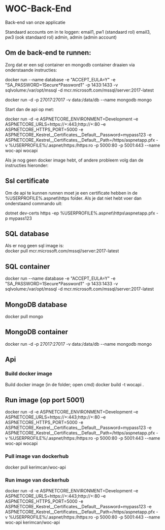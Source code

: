 # WOC-Back-End 

Back-end van onze applicatie

Standaard accounts om in te loggen:
email1, pw1 (standaard rol)
email3, pw3 (ook standaard rol)
admin, admin (admin account)

## Om de back-end te runnen:
Zorg dat er een sql container en mongodb container draaien via onderstaande instructies:

docker run --name database -e "ACCEPT_EULA=Y" -e "SA_PASSWORD=1Secure*Password1" -p 1433:1433 -v sqlvolume:/var/opt/mssql -d mcr.microsoft.com/mssql/server:2017-latest

docker run -d -p 27017:27017 -v data:/data/db --name mongodb mongo

Start dan de api op met:

docker run -d -e ASPNETCORE_ENVIRONMENT=Development –e ASPNETCORE_URLS=https://+:443;http://+:80 –e ASPNETCORE_HTTPS_PORT=5000  -e ASPNETCORE_Kestrel__Certificates__Default__Password=mypass123  -e ASPNETCORE_Kestrel__Certificates__Default__Path=/https/aspnetapp.pfx -v %USERPROFILE%/.aspnet/https:/https:ro -p 5000:80 -p 5001:443 --name woc-api wocapi

Als je nog geen docker image hebt, of andere probleem volg dan de instructies hieronder:

## Ssl certificate
Om de api te kunnen runnen moet je een certificate hebben in de %USERPROFILE%\.aspnet\https folder. Als je dat niet hebt voer dan onderstaand commando uit:

dotnet dev-certs https -ep %USERPROFILE%\.aspnet\https\aspnetapp.pfx -p mypass123  

## SQL database 
Als er nog geen sql image is:   
docker pull mcr.microsoft.com/mssql/server:2017-latest  

## SQL container
docker run --name database -e "ACCEPT_EULA=Y" -e "SA_PASSWORD=1Secure*Password1" -p 1433:1433 -v sqlvolume:/var/opt/mssql -d mcr.microsoft.com/mssql/server:2017-latest

## MongoDB database
docker pull mongo

## MongoDB container
docker run -d -p 27017:27017 -v data:/data/db --name mongodb mongo

## Api  
### Build docker image
Build docker image (in de folder; open cmd)
docker build -t wocapi . 

## Run image (op port 5001)
docker run -d -e ASPNETCORE_ENVIRONMENT=Development –e ASPNETCORE_URLS=https://+:443;http://+:80 –e ASPNETCORE_HTTPS_PORT=5000  -e ASPNETCORE_Kestrel__Certificates__Default__Password=mypass123  -e ASPNETCORE_Kestrel__Certificates__Default__Path=/https/aspnetapp.pfx -v %USERPROFILE%/.aspnet/https:/https:ro -p 5000:80 -p 5001:443 --name woc-api wocapi

### Pull image van dockerhub
docker pull kerimcan/woc-api

### Run image van dockerhub
docker run -d -e ASPNETCORE_ENVIRONMENT=Development –e ASPNETCORE_URLS=https://+:443;http://+:80 –e ASPNETCORE_HTTPS_PORT=5000  -e ASPNETCORE_Kestrel__Certificates__Default__Password=mypass123  -e ASPNETCORE_Kestrel__Certificates__Default__Path=/https/aspnetapp.pfx -v %USERPROFILE%/.aspnet/https:/https:ro -p 5000:80 -p 5001:443 --name woc-api kerimcan/woc-api